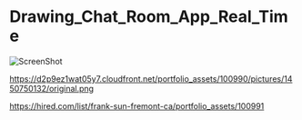 # Drawing_Chat_Room_App_Real_Time

![ScreenShot](https://{https://d2p9ez1wat05y7.cloudfront.net/portfolio_assets/100989/pictures/1450750065/original.png})

https://d2p9ez1wat05y7.cloudfront.net/portfolio_assets/100990/pictures/1450750132/original.png

https://hired.com/list/frank-sun-fremont-ca/portfolio_assets/100991
